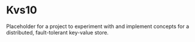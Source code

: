 # Kvs10

Placeholder for a project to experiment with and implement concepts for a distributed, fault-tolerant key-value store.

